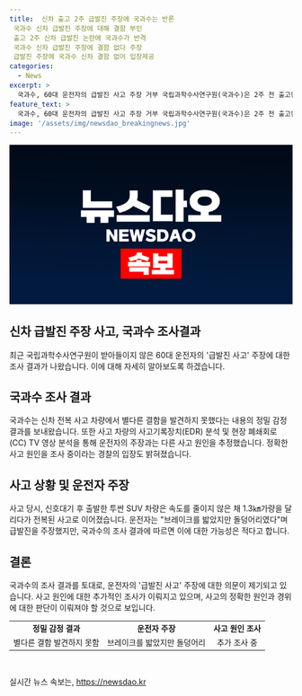 ```yaml
---
title:  신차 출고 2주 급발진 주장에 국과수는 반론
 국과수 신차 급발진 주장에 대해 결함 부인
 출고 2주 신차 급발진 논란에 국과수가 반격
 국과수 신차 급발진 주장에 결함 없다 주장
 급발진 주장에 국과수 신차 결함 없어 입장제공
categories:
  - News
excerpt: >
  국과수, 60대 운전자의 급발진 사고 주장 거부 국립과학수사연구원(국과수)은 2주 전 출고된 신차의 전복 사고에 대한 정밀 감정 결과를 발표했다. 그 결과, 사고 차량에서 별다른 결함을 발견하지 못했고, 운전자의 브레이크를 밟지 않았을 가능성을 제기했다. 경찰은 정확한 사고 원인을 조사 중이며, 운전자의 급발진 주장 가능성을 배제하지 않고 있다. 지난 4월에 발생한 사고로 60대 운전자와 손녀가 다쳤으나 생명에 지장은 없었다. [독자 제공. 재판매 및 DB 금지]
feature_text: >
  국과수, 60대 운전자의 급발진 사고 주장 거부 국립과학수사연구원(국과수)은 2주 전 출고된 신차의 전복 사고에 대한 정밀 감정 결과를 발표했다. 그 결과, 사고 차량에서 별다른 결함을 발견하지 못했고, 운전자의 브레이크를 밟지 않았을 가능성을 제기했다. 경찰은 정확한 사고 원인을 조사 중이며, 운전자의 급발진 주장 가능성을 배제하지 않고 있다. 지난 4월에 발생한 사고로 60대 운전자와 손녀가 다쳤으나 생명에 지장은 없었다. [독자 제공. 재판매 및 DB 금지]
image: '/assets/img/newsdao_breakingnews.jpg'
---
```


<p><img src="/assets/img/newsdao_breakingnews.jpg" alt="pcversion 속보" /></p>

<h2 data-ke-size="size26">신차 급발진 주장 사고, 국과수 조사결과</h2>

<p data-ke-size="size16">최근 국립과학수사연구원이 받아들이지 않은 60대 운전자의 '급발진 사고' 주장에 대한 조사 결과가 나왔습니다. 이에 대해 자세히 알아보도록 하겠습니다.</p>

<h2><b>국과수 조사 결과</b></h2>

<p data-ke-size="size16">국과수는 신차 전복 사고 차량에서 별다른 결함을 발견하지 못했다는 내용의 정밀 감정 결과를 보내왔습니다. 또한 사고 차량의 사고기록장치(EDR) 분석 및 현장 폐쇄회로(CC) TV 영상 분석을 통해 운전자의 주장과는 다른 사고 원인을 추정했습니다. 정확한 사고 원인을 조사 중이라는 경찰의 입장도 밝혀졌습니다.</p>

<h2><b>사고 상황 및 운전자 주장</b></h2>

<p data-ke-size="size16">사고 당시, 신호대기 후 출발한 투싼 SUV 차량은 속도를 줄이지 않은 채 1.3㎞가량을 달리다가 전복된 사고로 이어졌습니다. 운전자는 "브레이크를 밟았지만 돌덩어리였다"며 급발진을 주장했지만, 국과수의 조사 결과에 따르면 이에 대한 가능성은 적다고 합니다.</p>

<h2><b>결론</b></h2>

<p data-ke-size="size16">국과수의 조사 결과를 토대로, 운전자의 '급발진 사고' 주장에 대한 의문이 제기되고 있습니다. 사고 원인에 대한 추가적인 조사가 이뤄지고 있으며, 사고의 정확한 원인과 경위에 대한 판단이 이뤄져야 할 것으로 보입니다.</p>

<table>
    <tbody>
        <tr>
            <td style="text-align: center; height: 17px;"><b>정밀 감정 결과</b></td>
            <td style="text-align: center; height: 17px;"><b>운전자 주장</b></td>
            <td style="text-align: center; height: 17px;"><b>사고 원인 조사</b></td>
        </tr>
        <tr>
            <td style="text-align: center; height: 17px;">별다른 결함 발견하지 못함</td>
            <td style="text-align: center; height: 17px;">브레이크를 밟았지만 돌덩어리</td>
            <td style="text-align: center; height: 17px;">추가 조사 중</td>
        </tr>
    </tbody>
</table>

<p data-ke-size="size16">&nbsp;</p>
실시간 뉴스 속보는, <a href="https://newsdao.kr" rel="dofollow">https://newsdao.kr</a>


